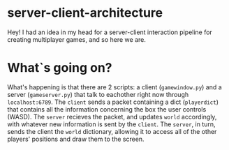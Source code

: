 # server-client-architecture
Hey! I had an idea in my head for a server-client interaction pipeline for creating multiplayer games, and so here we are.
# What`s going on?
What's happening is that there are 2 scripts: a client (`gamewindow.py`) and a server (`gameserver.py`) that talk to eachother right now through `localhost:6789`.
The `client` sends a packet containing a dict (`playerdict`) that contains all the information concerning the box the user controls (WASD).
The `server` recieves the packet, and updates `world` accordingly, with whatever new information is sent by the `client`.
The `server`, in turn, sends the client the `world` dictionary, allowing it to access all of the other players' positions and draw them to the screen.
